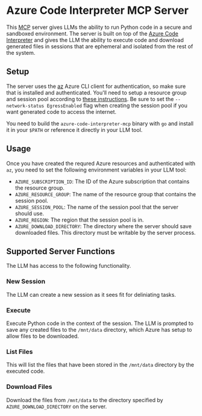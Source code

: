 # Azure Code Interpreter MCP Server

This [MCP](https://modelcontextprotocol.io/introduction) server gives LLMs the ability to run Python code in a secure and sandboxed environment. The server is built on top of the [Azure Code Interpreter](https://learn.microsoft.com/en-us/azure/container-apps/sessions-code-interpreter) and gives the LLM the ability to execute code and download generated files in sessions that are ephemeral and isolated from the rest of the system.

## Setup

The server uses the [az](https://github.com/Azure/azure-cli) Azure CLI client for authentication, so make sure that is installed and authenticated. You'll need to setup a resource group and session pool according to [these instructions](https://learn.microsoft.com/en-us/azure/container-apps/sessions-code-interpreter#code-interpreter-session-pool). Be sure to set the `--network-status EgressEnabled` flag when creating the session pool if you want generated code to access the internet.

You need to build the `azure-code-interpreter-mcp` binary with `go` and install it in your `$PATH` or reference it directly in your LLM tool.

## Usage

Once you have created the requred Azure resources and authenticated with `az`, you need to set the following environment variables in your LLM tool:

- `AZURE_SUBSCRIPTION_ID`: The ID of the Azure subscription that contains the resource group.
- `AZURE_RESOURCE_GROUP`: The name of the resource group that contains the session pool.
- `AZURE_SESSION_POOL`: The name of the session pool that the server should use.
- `AZURE_REGION`: The region that the session pool is in.
- `AZURE_DOWNLOAD_DIRECTORY`: The directory where the server should save downloaded files. This directory must be writable by the server process.

## Supported Server Functions

The LLM has access to the following functionality.

### New Session

The LLM can create a new session as it sees fit for deliniating tasks.

### Execute

Execute Python code in the context of the session. The LLM is prompted to save any created files to the `/mnt/data` directory, which Azure has setup to allow files to be downloaded.

### List Files

This will list the files that have been stored in the `/mnt/data` directory by the executed code.

### Download Files

Download the files from `/mnt/data` to the directory specified by `AZURE_DOWNLOAD_DIRECTORY` on the server.
